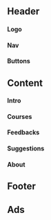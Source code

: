 ## Header

#### Logo

#### Nav

#### Buttons

## Content

#### Intro

#### Courses

#### Feedbacks

#### Suggestions

#### About

## Footer

## Ads

